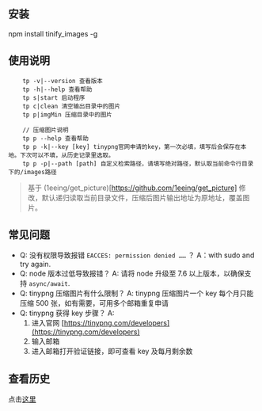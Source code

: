 ## 安装

npm install tinify_images -g

## 使用说明

```
    tp -v|--version 查看版本
    tp -h|--help 查看帮助
    tp s|start 启动程序
    tp c|clean 清空输出目录中的图片
    tp p|imgMin 压缩目录中的图片

    // 压缩图片说明
    tp p --help 查看帮助
    tp p -k|--key [key] tinypng官网申请的key，第一次必填，填写后会保存在本地。下次可以不填，从历史记录里选取。
    tp p -p|--path [path] 自定义检索路径，请填写绝对路径，默认取当前命令行目录下的/images路径
```

> 基于 (1eeing/get_picture)[https://github.com/1eeing/get_picture] 修改，默认递归读取当前目录文件，压缩后图片输出地址为原地址，覆盖图片。

## 常见问题

- Q: 没有权限导致报错 `EACCES: permission denied ……` ？
  A：with sudo and try again.
- Q: node 版本过低导致报错？
  A: 请将 node 升级至 7.6 以上版本，以确保支持 `async/await`.
- Q: tinypng 压缩图片有什么限制？
  A: tinypng 压缩图片一个 key 每个月只能压缩 500 张，如有需要，可用多个邮箱重复申请
- Q: tinypng 获得 key 步骤？
  A:
  1. 进入官网 [https://tinypng.com/developers](https://tinypng.com/developers)
  2. 输入邮箱
  3. 进入邮箱打开验证链接，即可查看 key 及每月剩余数

## 查看历史

点击[这里](https://github.com/1eeing/get_picture/blob/master/history.md)
